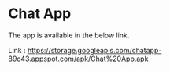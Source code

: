 # Chat App

The app is available in the below link.

Link : https://storage.googleapis.com/chatapp-89c43.appspot.com/apk/Chat%20App.apk
